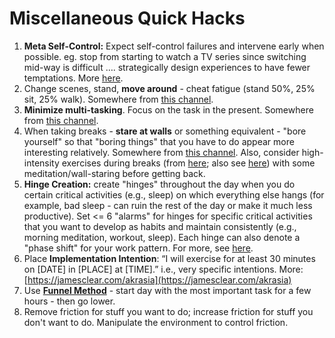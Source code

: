 # Miscellaneous Quick Hacks

1. **Meta Self-Control:**  Expect self-control failures and intervene early when possible. eg. stop from starting to watch a TV series since switching mid-way is difficult …. strategically design experiences to have fewer temptations. More [here](https://riikkaiivanainen.medium.com/the-secret-life-of-people-with-high-self-control-its-easier-than-you-think-7dd26fb5282c).
2. Change scenes, stand, **move around** - cheat fatigue (stand 50%, 25% sit, 25% walk). Somewhere from [this channel](https://www.youtube.com/@riandoris).
3. **Minimize multi-tasking**. Focus on the task in the present. Somewhere from [this channel](https://www.youtube.com/@riandoris).
4. When taking breaks - **stare at walls** or something equivalent - "bore yourself" so that "boring things" that you have to do appear more interesting relatively. Somewhere from [this channel](https://www.youtube.com/@riandoris). Also, consider high-intensity exercises during breaks (from [here](https://www.youtube.com/watch?v=\_7vM5wEUz\_s); also see [here](https://www.ncbi.nlm.nih.gov/pmc/articles/PMC9189701/)) with some meditation/wall-staring before getting back.
5. **Hinge Creation:** create "hinges" throughout the day when you do certain critical activities (e.g., sleep) on which everything else hangs  (for example, bad sleep - can ruin the rest of the day or make it much less productive). Set <= 6 "alarms" for hinges for specific critical activities that you want to develop as habits and maintain consistently (e.g., morning meditation, workout, sleep). Each hinge can also denote a "phase shift" for your work pattern. For more, see [here](https://www.youtube.com/watch?v=hApnn1vnWi0).
6. Place **Implementation Intention**: “I will exercise for at least 30 minutes on \[DATE] in \[PLACE] at \[TIME].” i.e., very specific intentions. More: [https://jamesclear.com/akrasia](https://jamesclear.com/akrasia)
7. Use [**Funnel Method**](https://www.youtube.com/watch?v=\_7vM5wEUz\_s) - start day with the most important task for a few hours - then go lower.&#x20;
8. Remove friction for stuff you want to do; increase friction for stuff you don't want to do. Manipulate the environment to control friction.

